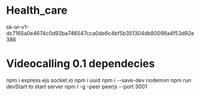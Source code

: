 # Health_care
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


# Videocalling 0.1 dependecies 
npm i express ejs socket.io
npm i uuid
npm i --save-dev nodemon
npm run devStart to start server
npm i -g -peer
peerjs --port 3001 
